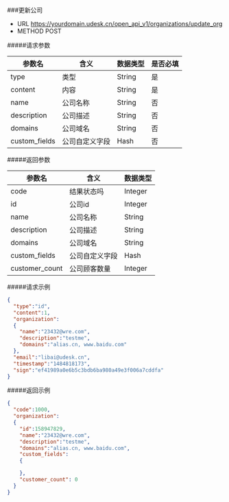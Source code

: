 ###更新公司 
+ URL https://yourdomain.udesk.cn/open_api_v1/organizations/update_org
+ METHOD POST

#####请求参数

| 参数名        | 含义           | 数据类型 | 是否必填 |
|---------------|----------------|----------|----------|
| type          | 类型           | String   | 是       |
| content       | 内容           | String   | 是       |
| name          | 公司名称       | String   | 否       |
| description   | 公司描述       | String   | 否       |
| domains       | 公司域名       | String   | 否       |
| custom_fields | 公司自定义字段 | Hash     | 否       |

#####返回参数

| 参数名         | 含义           | 数据类型 | 
|----------------|----------------|----------|
| code           | 结果状态吗     | Integer  |
| id             | 公司id         | Integer  | 
| name           | 公司名称       | String   | 
| description    | 公司描述       | String   |
| domains        | 公司域名       | String   |
| custom_fields  | 公司自定义字段 | Hash     |
| customer_count | 公司顾客数量   | Integer  |

#####请求示例

```json
{
  "type":"id",
  "content":1,
  "organization":
  {
    "name":"23432@wre.com", 
    "description":"testme", 
    "domains":"alias.cn, www.baidu.com"
  },
  "email":"libai@udesk.cn",
  "timestamp":"1484818173",
  "sign":"ef41989a0e6b5c3bdb6ba980a49e3f006a7cddfa"
}

```

#####返回示例
```json
{
  "code":1000,
  "organization":
  {
    "id":158947829,
    "name":"23432@wre.com", 
    "description":"testme", 
    "domains":"alias.cn, www.baidu.com",
    "custom_fields":
    {

    },
    "customer_count": 0
  }
}
```
